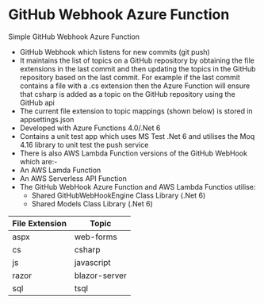 # GitHub Webhook Azure Function
Simple GitHub Webhook Azure Function

* GitHub Webhook which listens for new commits (git push)
* It maintains the list of topics on a GitHub repository by obtaining the file extensions in the last commit and then updating the topics in the GitHub repository based on the last commit.  For example if the last commit contains a file with a .cs extension then the Azure Function will ensure that csharp is added as a topic on the GitHub repository using the GitHub api
* The current file extension to topic mappings (shown below) is stored in appsettings.json
* Developed with Azure Functions 4.0/.Net 6
* Contains a unit test app which uses MS Test .Net 6 and utilises the Moq 4.16 library to unit test the push service
* There is also AWS Lambda Function versions of the GitHub WebHook which are:-
 * An AWS Lamda Function
 * An AWS Serverless API Function
  * The GitHub WebHook Azure Function and AWS Lambda Functios utilise: 
    * Shared GitHubWebHookEngine Class Library (.Net 6)
    * Shared Models Class Library (.Net 6)

| File Extension  | Topic |
| ------------- | ------------- |
| aspx  | web-forms |
| cs  | csharp  |
| js  | javascript  |
| razor  | blazor-server  |
| sql  | tsql  |
